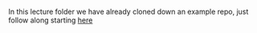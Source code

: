 In this lecture folder we have already cloned down an example repo, just follow along starting [here](https://devcenter.heroku.com/articles/getting-started-with-nodejs#deploy-the-app)
